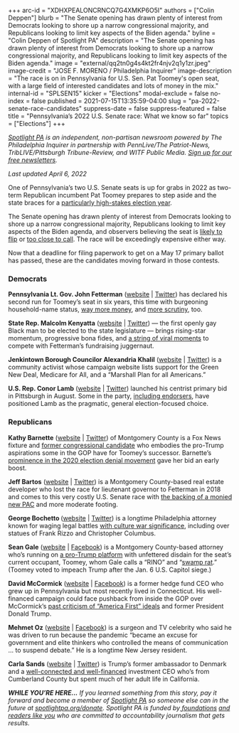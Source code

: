 +++
arc-id = "XDHXPEALONCRNCQ7G4XMKP6O5I"
authors = ["Colin Deppen"]
blurb = "The Senate opening has drawn plenty of interest from Democrats looking to shore up a narrow congressional majority, and Republicans looking to limit key aspects of the Biden agenda."
byline = "Colin Deppen of Spotlight PA"
description = "The Senate opening has drawn plenty of interest from Democrats looking to shore up a narrow congressional majority, and Republicans looking to limit key aspects of the Biden agenda."
image = "external/qq2tn0g4s4kt2fr4njv2q1y1zr.jpeg"
image-credit = "JOSE F. MORENO / Philadelphia Inquirer"
image-description = "The race is on in Pennsylvania for U.S. Sen. Pat Toomey's open seat, with a large field of interested candidates and lots of money in the mix."
internal-id = "SPLSEN15"
kicker = "Elections"
modal-exclude = false
no-index = false
published = 2021-07-15T13:35:59-04:00
slug = "pa-2022-senate-race-candidates"
suppress-date = false
suppress-featured = false
title = "Pennsylvania’s 2022 U.S. Senate race: What we know so far"
topics = ["Elections"]
+++

<a href="https://lesspage.com/"><i>Spotlight PA</i></a><i> is an independent, non-partisan newsroom powered by The Philadelphia Inquirer in partnership with PennLive/The Patriot-News, TribLIVE/Pittsburgh Tribune-Review, and WITF Public Media. </i><a href="https://lesspage.com/newsletters"><i>Sign up for our free newsletters</i></a><i>.</i>

<i>Last updated April 6, 2022</i>

One of Pennsylvania’s two U.S. Senate seats is up for grabs in 2022 as two-term Republican incumbent Pat Toomey prepares to step aside and the state braces for a <a href="https://lesspage.com/news/2021/06/pa-2020-governor-race-candidates/">particularly high-stakes election year</a>.

The Senate opening has drawn plenty of interest from Democrats looking to shore up a narrow congressional majority, Republicans looking to limit key aspects of the Biden agenda, and observers believing the seat is <a href="https://www.cnn.com/2021/07/05/politics/2022-senate-race-rankings-july/index.html">likely to flip</a> or <a href="https://cookpolitical.com/ratings/senate-race-ratings">too close to call</a>. The race will be exceedingly expensive either way.

Now that a deadline for filing paperwork to get on a May 17 primary ballot has passed, these are the candidates moving forward in those contests.

<script src="https://lesspage.com/embed.js" async></script><div data-spl-embed-version="1" data-spl-src="https://lesspage.com/embeds/newsletter/"></div>

### Democrats

<b>Pennsylvania Lt. Gov. John Fetterman</b> (<a href="https://johnfetterman.com/">website</a> | <a href="https://twitter.com/JohnFetterman">Twitter</a>) has declared his second run for Toomey’s seat in six years, this time with burgeoning household-name status, <a href="https://whyy.org/articles/fetterman-dwarfs-competition-in-first-fundraising-numbers-for-pa-s-senate-race/">way more money</a>, and <a href="https://www.theroot.com/john-fetterman-has-had-eight-years-to-apologize-for-pul-1846249115">more scrutiny</a>, too.

<b>State Rep. Malcolm Kenyatta</b> (<a href="https://www.malcolmkenyatta.com/">website</a> | <a href="https://twitter.com/malcolmkenyatta">Twitter</a>) — the first openly gay Black man to be elected to the state legislature — brings rising-star momentum, progressive bona fides, and <a href="https://www.inquirer.com/politics/election/malcolm-kenyatta-gettysburg-democratic-pennsylvania-senate-race-20210713.html">a string of viral moments</a> to compete with Fetterman’s fundraising juggernaut.

<b>Jenkintown Borough Councilor Alexandria Khalil</b> (<a href="https://www.alexkhalilforussenate.com/" target="_blank">website</a> | <a href="https://twitter.com/Alex4USSenate" target="_blank">Twitter</a>) is a community activist whose campaign website lists support for the Green New Deal, Medicare for All, and a “Marshall Plan for all Americans.”

<b>U.S. Rep. Conor Lamb</b> (<a href="https://conorlamb.com/" target="_blank">website</a> | <a href="https://twitter.com/ConorLambPA?s=20" target="_blank">Twitter</a>) launched his centrist primary bid in Pittsburgh in August. Some in the party, <a href="https://twitter.com/JuliaTerruso/status/1483467589980413961?s=20&t=bGXYBXO0S0Ml8BlE3gamew" target="_blank">including endorsers</a>, have positioned Lamb as the pragmatic, general election-focused choice.

<script src="https://lesspage.com/embed.js" async></script><div data-spl-embed-version="1" data-spl-src="https://lesspage.com/embeds/donate/"></div>

### Republicans

<b>Kathy Barnette</b> (<a href="https://barnetteforsenate.com/">website</a> | <a href="https://twitter.com/kathy4truth?lang=en">Twitter</a>) of Montgomery County is a Fox News fixture and <a href="https://www.buckscountycouriertimes.com/story/news/2020/11/02/madeleine-dean-kathy-barnette-4th-district-congress/6088489002/">former congressional candidate</a> who embodies the pro-Trump aspirations some in the GOP have for Toomey’s successor. Barnette’s <a href="https://www.inquirer.com/news/a/pennsylvania-voter-fraud-audit-kathy-barnette-20210726.html" target="_blank">prominence in the 2020 election denial movement</a> gave her bid an early boost.

<b>Jeff Bartos</b> (<a href="https://jeffbartos.com/">website</a> | <a href="https://twitter.com/jeff_bartos">Twitter</a>) is a Montgomery County-based real estate developer who lost the race for lieutenant governor to Fetterman in 2018 and comes to this very costly U.S. Senate race with <a href="https://www.politico.com/news/2021/04/24/jeff-bartos-super-pac-pennsylvania-race-484531">the backing of a monied new PAC</a> and more moderate footing.

<b>George Bochetto </b>(<a href="https://bochettoforsenate.com/" target="_blank">website</a> | <a href="https://twitter.com/BochettoForPA" target="_blank">Twitter</a>) is a longtime Philadelphia attorney known for waging legal battles <a href="https://www.inquirer.com/news/george-bochetto-attorney-pa-senate-2022-20220110.html" target="_blank">with culture war significance</a>, including over statues of Frank Rizzo and Christopher Columbus.

<b>Sean Gale</b> (<a href="https://www.galeforsenate.com/home.html">website</a> | <a href="https://www.facebook.com/sean.gale">Facebook</a>) is a Montgomery County-based attorney who’s running on <a href="https://www.inquirer.com/politics/election/joe-gale-2022-pennsylvania-governor-race-20210216.html">a pro-Trump platform</a> with unfettered disdain for the seat’s current occupant, Toomey, whom Gale calls a “RINO” and “<a href="https://www.facebook.com/sean.gale/posts/10219624235533019">swamp rat</a>.” (Toomey voted to impeach Trump after the Jan. 6 U.S. Capitol siege.)

<b>David McCormick</b> (<a href="https://www.davemccormickpa.com/" target="_blank">website</a> | <a href="https://www.facebook.com/DaveMcCormickPA" target="_blank">Facebook</a>) is a former hedge fund CEO who grew up in Pennsylvania but most recently lived in Connecticut. His well-financed campaign could face pushback from inside the GOP over McCormick’s <a href="https://www.politico.com/news/2022/01/11/david-mccormick-senate-campaign-trump-526870" target="_blank">past criticism of “America First” ideals</a> and former President Donald Trump.

<b>Mehmet Oz</b> (<a href="https://doctoroz.com/" target="_blank">website</a> | <a href="https://www.facebook.com/droz" target="_blank">Facebook</a>) is a surgeon and TV celebrity who said he was driven to run because the pandemic “became an excuse for government and elite thinkers who controlled the means of communication ... to suspend debate.” He is a longtime New Jersey resident.

<b>Carla Sands</b> (<a href="https://carlasands.com/" target="_blank">website</a> | <a href="https://twitter.com/CarlaHSands/status/1412416656903704584?ref_src=twsrc%5Etfw%7Ctwcamp%5Etweetembed%7Ctwterm%5E1412416656903704584%7Ctwgr%5E%7Ctwcon%5Es1_&ref_url=https%3A%2F%2Fwww.politicspa.com%2Fsands-launches-2022-senate-bid%2F98572%2F">Twitter</a>) is Trump’s former ambassador to Denmark and a <a href="https://triblive.com/news/pennsylvania/ex-ambassador-investment-ceo-carla-sands-seeks-pennsylvania-senate-seat/">well-connected and well-financed</a> investment CEO who’s from Cumberland County but spent much of her adult life in California.

<i><b>WHILE YOU’RE HERE...</b></i><i> If you learned something from this story, pay it forward and become a member of </i><a href="https://lesspage.com/"><i>Spotlight PA</i></a><i> so someone else can in the future at </i><a href="http://spotlightpa.org/donate"><i>spotlightpa.org/donate</i></a><i>. Spotlight PA is funded by</i><a href="https://lesspage.com/support"><i> foundations</i></a><i> </i><a href="https://lesspage.com/support"><i>and readers like you</i></a><i> who are committed to accountability journalism that gets results.</i>
